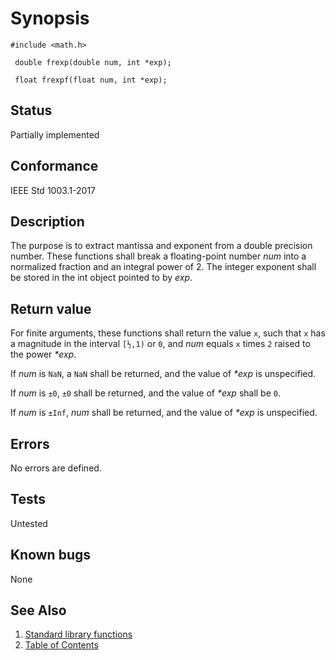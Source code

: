 # Synopsis 
`#include <math.h>`</br>

` double frexp(double num, int *exp);`</br>

` float frexpf(float num, int *exp);`</br>

## Status
Partially implemented
## Conformance
IEEE Std 1003.1-2017
## Description


The purpose is to extract mantissa and exponent from a double precision number. These functions shall break a floating-point number _num_ into a normalized fraction and an integral power of 2. The
integer exponent shall be stored in the int object pointed to by _exp_.


## Return value


For finite arguments, these functions shall return the value `x`, such that `x` has a magnitude in the interval `[½,1)` or `0`, and _num_ equals `x` times `2` raised to the power _*exp_.

If _num_ is `NaN`, a `NaN` shall be returned, and the value of _*exp_ is unspecified.

If _num_ is `±0`, `±0` shall be returned, and the value of _*exp_ shall be `0`.

If _num_ is `±Inf`, _num_ shall be returned, and the value of _*exp_ is unspecified.


## Errors


No errors are defined.


## Tests

Untested

## Known bugs

None

## See Also 
1. [Standard library functions](../README.md)
2. [Table of Contents](../../../README.md)
